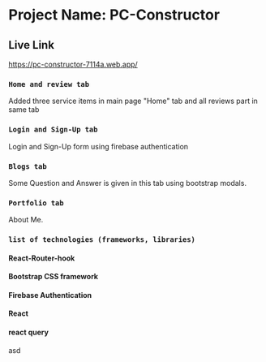 # Project Name: PC-Constructor

## Live Link

https://pc-constructor-7114a.web.app/

### `Home and review tab`

Added three service items in main page "Home" tab and all reviews part in same tab

### `Login and Sign-Up tab`

Login and Sign-Up form using firebase authentication

### `Blogs tab`

Some Question and Answer is given in this tab using bootstrap modals.

### `Portfolio tab`

About Me.

### `list of technologies (frameworks, libraries)`

#### React-Router-hook
#### Bootstrap CSS framework
#### Firebase Authentication
#### React
#### react query

asd